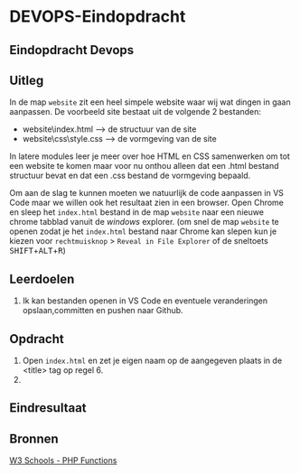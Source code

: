 # DEVOPS-Eindopdracht

## Eindopdracht Devops

## Uitleg

In de map `website` zit een heel simpele website waar wij wat dingen in gaan aanpassen. De voorbeeld site bestaat uit de volgende 2 bestanden:
* website\index.html --> de structuur van de site
* website\css\style.css --> de vormgeving van de site

In latere modules leer je meer over hoe HTML en CSS samenwerken om tot een website te komen maar voor nu onthou alleen dat een .html bestand structuur bevat en dat een .css bestand de vormgeving bepaald.

Om aan de slag te kunnen moeten we natuurlijk de code aanpassen in VS Code maar we willen ook het resultaat zien in een browser. Open Chrome en sleep het `index.html` bestand in de map `website` naar een nieuwe chrome tabblad vanuit de *windows* explorer. (om snel de map `website` te openen zodat je het `index.html` bestand naar Chrome kan slepen kun je kiezen voor `rechtmuisknop` > `Reveal in File Explorer` of de sneltoets <kbd>SHIFT</kbd>+<kbd>ALT</kbd>+<kbd>R</kbd>)

## Leerdoelen

1. Ik kan bestanden openen in VS Code en eventuele veranderingen opslaan,committen en pushen naar Github.

## Opdracht

1. Open `index.html` en zet je eigen naam op de aangegeven plaats in de \<title> tag op regel 6.
2. 

## Eindresultaat


## Bronnen

[W3 Schools - PHP Functions](https://www.w3schools.com/php/php_functions.asp)  